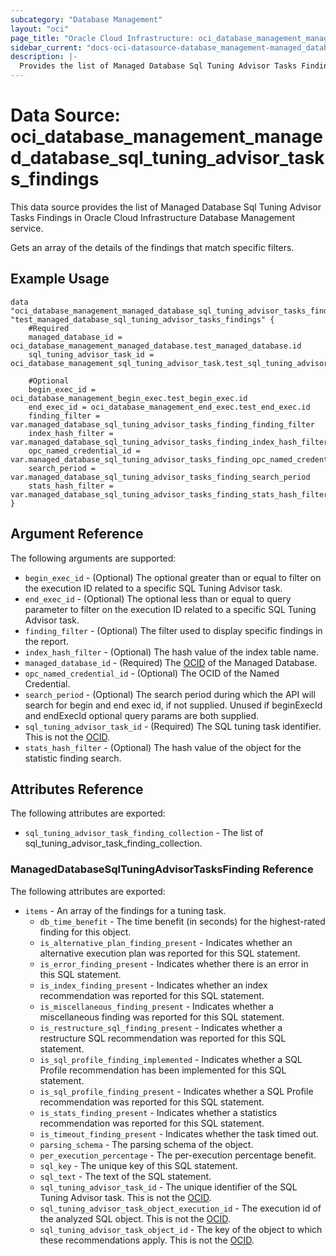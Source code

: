 ```yaml
---
subcategory: "Database Management"
layout: "oci"
page_title: "Oracle Cloud Infrastructure: oci_database_management_managed_database_sql_tuning_advisor_tasks_findings"
sidebar_current: "docs-oci-datasource-database_management-managed_database_sql_tuning_advisor_tasks_findings"
description: |-
  Provides the list of Managed Database Sql Tuning Advisor Tasks Findings in Oracle Cloud Infrastructure Database Management service
---
```


# Data Source: oci_database_management_managed_database_sql_tuning_advisor_tasks_findings
This data source provides the list of Managed Database Sql Tuning Advisor Tasks Findings in Oracle Cloud Infrastructure Database Management service.

Gets an array of the details of the findings that match specific filters.


## Example Usage

```hcl
data "oci_database_management_managed_database_sql_tuning_advisor_tasks_findings" "test_managed_database_sql_tuning_advisor_tasks_findings" {
	#Required
	managed_database_id = oci_database_management_managed_database.test_managed_database.id
	sql_tuning_advisor_task_id = oci_database_management_sql_tuning_advisor_task.test_sql_tuning_advisor_task.id

	#Optional
	begin_exec_id = oci_database_management_begin_exec.test_begin_exec.id
	end_exec_id = oci_database_management_end_exec.test_end_exec.id
	finding_filter = var.managed_database_sql_tuning_advisor_tasks_finding_finding_filter
	index_hash_filter = var.managed_database_sql_tuning_advisor_tasks_finding_index_hash_filter
	opc_named_credential_id = var.managed_database_sql_tuning_advisor_tasks_finding_opc_named_credential_id
	search_period = var.managed_database_sql_tuning_advisor_tasks_finding_search_period
	stats_hash_filter = var.managed_database_sql_tuning_advisor_tasks_finding_stats_hash_filter
}
```

## Argument Reference

The following arguments are supported:

* `begin_exec_id` - (Optional) The optional greater than or equal to filter on the execution ID related to a specific SQL Tuning Advisor task.
* `end_exec_id` - (Optional) The optional less than or equal to query parameter to filter on the execution ID related to a specific SQL Tuning Advisor task.
* `finding_filter` - (Optional) The filter used to display specific findings in the report.
* `index_hash_filter` - (Optional) The hash value of the index table name.
* `managed_database_id` - (Required) The [OCID](https://docs.cloud.oracle.com/iaas/Content/General/Concepts/identifiers.htm) of the Managed Database.
* `opc_named_credential_id` - (Optional) The OCID of the Named Credential.
* `search_period` - (Optional) The search period during which the API will search for begin and end exec id, if not supplied. Unused if beginExecId and endExecId optional query params are both supplied. 
* `sql_tuning_advisor_task_id` - (Required) The SQL tuning task identifier. This is not the [OCID](https://docs.cloud.oracle.com/iaas/Content/General/Concepts/identifiers.htm).
* `stats_hash_filter` - (Optional) The hash value of the object for the statistic finding search.


## Attributes Reference

The following attributes are exported:

* `sql_tuning_advisor_task_finding_collection` - The list of sql_tuning_advisor_task_finding_collection.

### ManagedDatabaseSqlTuningAdvisorTasksFinding Reference

The following attributes are exported:

* `items` - An array of the findings for a tuning task.
	* `db_time_benefit` - The time benefit (in seconds) for the highest-rated finding for this object.
	* `is_alternative_plan_finding_present` - Indicates whether an alternative execution plan was reported for this SQL statement.
	* `is_error_finding_present` - Indicates whether there is an error in this SQL statement.
	* `is_index_finding_present` - Indicates whether an index recommendation was reported for this SQL statement.
	* `is_miscellaneous_finding_present` - Indicates whether a miscellaneous finding was reported for this SQL statement.
	* `is_restructure_sql_finding_present` - Indicates whether a restructure SQL recommendation was reported for this SQL statement.
	* `is_sql_profile_finding_implemented` - Indicates whether a SQL Profile recommendation has been implemented for this SQL statement.
	* `is_sql_profile_finding_present` - Indicates whether a SQL Profile recommendation was reported for this SQL statement.
	* `is_stats_finding_present` - Indicates whether a statistics recommendation was reported for this SQL statement.
	* `is_timeout_finding_present` - Indicates whether the task timed out.
	* `parsing_schema` - The parsing schema of the object.
	* `per_execution_percentage` - The per-execution percentage benefit.
	* `sql_key` - The unique key of this SQL statement.
	* `sql_text` - The text of the SQL statement.
	* `sql_tuning_advisor_task_id` - The unique identifier of the SQL Tuning Advisor task. This is not the [OCID](https://docs.cloud.oracle.com/iaas/Content/General/Concepts/identifiers.htm).
	* `sql_tuning_advisor_task_object_execution_id` - The execution id of the analyzed SQL object. This is not the [OCID](https://docs.cloud.oracle.com/iaas/Content/General/Concepts/identifiers.htm).
	* `sql_tuning_advisor_task_object_id` - The key of the object to which these recommendations apply. This is not the [OCID](https://docs.cloud.oracle.com/iaas/Content/General/Concepts/identifiers.htm). 


